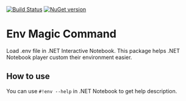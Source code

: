 [![Build Status](https://app.travis-ci.com/poychang/DotNetNotebook.EnvMagicCommand.svg?branch=main)](https://app.travis-ci.com/github/poychang/DotNetNotebook.EnvMagicCommand)
[![NuGet version](https://badge.fury.io/nu/DotNetNotebook.EnvMagicCommand.svg)](https://badge.fury.io/nu/DotNetNotebook.EnvMagicCommand)

# Env Magic Command

Load .env file in .NET Interactive Notebook. This package helps .NET Notebook player custom their environment easier.

## How to use

You can use `#!env --help` in .NET Notebook to get help description.
